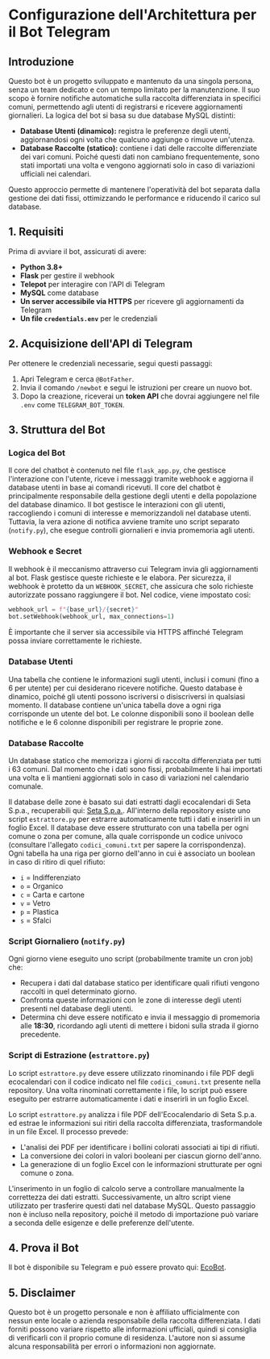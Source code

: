 # Configurazione dell'Architettura per il Bot Telegram

## Introduzione
Questo bot è un progetto sviluppato e mantenuto da una singola persona, senza un team dedicato e con un tempo limitato per la manutenzione. Il suo scopo è fornire notifiche automatiche sulla raccolta differenziata in specifici comuni, permettendo agli utenti di registrarsi e ricevere aggiornamenti giornalieri. La logica del bot si basa su due database MySQL distinti:

- **Database Utenti (dinamico):** registra le preferenze degli utenti, aggiornandosi ogni volta che qualcuno aggiunge o rimuove un'utenza.
- **Database Raccolte (statico):** contiene i dati delle raccolte differenziate dei vari comuni. Poiché questi dati non cambiano frequentemente, sono stati importati una volta e vengono aggiornati solo in caso di variazioni ufficiali nei calendari.

Questo approccio permette di mantenere l'operatività del bot separata dalla gestione dei dati fissi, ottimizzando le performance e riducendo il carico sul database.

## 1. Requisiti
Prima di avviare il bot, assicurati di avere:
- **Python 3.8+**
- **Flask** per gestire il webhook
- **Telepot** per interagire con l'API di Telegram
- **MySQL** come database
- **Un server accessibile via HTTPS** per ricevere gli aggiornamenti da Telegram
- **Un file `credentials.env`** per le credenziali

## 2. Acquisizione dell'API di Telegram
Per ottenere le credenziali necessarie, segui questi passaggi:
1. Apri Telegram e cerca `@BotFather`.
2. Invia il comando `/newbot` e segui le istruzioni per creare un nuovo bot.
3. Dopo la creazione, riceverai un **token API** che dovrai aggiungere nel file `.env` come `TELEGRAM_BOT_TOKEN`.

## 3. Struttura del Bot

### Logica del Bot
Il core del chatbot è contenuto nel file `flask_app.py`, che gestisce l'interazione con l'utente, riceve i messaggi tramite webhook e aggiorna il database utenti in base ai comandi ricevuti.
Il core del chatbot è principalmente responsabile della gestione degli utenti e della popolazione del database dinamico. Il bot gestisce le interazioni con gli utenti, raccogliendo i comuni di interesse e memorizzandoli nel database utenti. Tuttavia, la vera azione di notifica avviene tramite uno script separato (`notify.py`), che esegue controlli giornalieri e invia promemoria agli utenti.

### Webhook e Secret
Il webhook è il meccanismo attraverso cui Telegram invia gli aggiornamenti al bot. Flask gestisce queste richieste e le elabora. Per sicurezza, il webhook è protetto da un `WEBHOOK_SECRET`, che assicura che solo richieste autorizzate possano raggiungere il bot. Nel codice, viene impostato così:
```python
webhook_url = f"{base_url}/{secret}"
bot.setWebhook(webhook_url, max_connections=1)
```
È importante che il server sia accessibile via HTTPS affinché Telegram possa inviare correttamente le richieste.

### Database Utenti
Una tabella che contiene le informazioni sugli utenti, inclusi i comuni (fino a 6 per utente) per cui desiderano ricevere notifiche. Questo database è dinamico, poiché gli utenti possono iscriversi o disiscriversi in qualsiasi momento. Il database contiene un'unica tabella dove a ogni riga corrisponde un utente del bot. Le colonne disponibili sono il boolean delle notifiche e le 6 colonne disponibili per registrare le proprie zone.

### Database Raccolte
Un database statico che memorizza i giorni di raccolta differenziata per tutti i 63 comuni. Dal momento che i dati sono fissi, probabilmente li hai importati una volta e li mantieni aggiornati solo in caso di variazioni nel calendario comunale.

Il database delle zone è basato sui dati estratti dagli ecocalendari di Seta S.p.a., recuperabili qui: [Seta S.p.a.](https://www.setaspa.com/comuni). All'interno della repository esiste uno script `estrattore.py` per estrarre automaticamente tutti i dati e inserirli in un foglio Excel. Il database deve essere strutturato con una tabella per ogni comune o zona per comune, alla quale corrisponde un codice univoco (consultare l'allegato `codici_comuni.txt` per sapere la corrispondenza). Ogni tabella ha una riga per giorno dell'anno in cui è associato un boolean in caso di ritiro di quel rifiuto:
- `i` = Indifferenziato
- `o` = Organico
- `c` = Carta e cartone
- `v` = Vetro
- `p` = Plastica
- `s` = Sfalci

### Script Giornaliero (`notify.py`)
Ogni giorno viene eseguito uno script (probabilmente tramite un cron job) che:
- Recupera i dati dal database statico per identificare quali rifiuti vengono raccolti in quel determinato giorno.
- Confronta queste informazioni con le zone di interesse degli utenti presenti nel database degli utenti.
- Determina chi deve essere notificato e invia il messaggio di promemoria alle **18:30**, ricordando agli utenti di mettere i bidoni sulla strada il giorno precedente.

### Script di Estrazione (`estrattore.py`)
Lo script `estrattore.py` deve essere utilizzato rinominando i file PDF degli ecocalendari con il codice indicato nel file `codici_comuni.txt` presente nella repository. Una volta rinominati correttamente i file, lo script può essere eseguito per estrarre automaticamente i dati e inserirli in un foglio Excel.


Lo script `estrattore.py` analizza i file PDF dell'Ecocalendario di Seta S.p.a. ed estrae le informazioni sui ritiri della raccolta differenziata, trasformandole in un file Excel. Il processo prevede:
- L'analisi dei PDF per identificare i bollini colorati associati ai tipi di rifiuti.
- La conversione dei colori in valori booleani per ciascun giorno dell'anno.
- La generazione di un foglio Excel con le informazioni strutturate per ogni comune o zona.

L'inserimento in un foglio di calcolo serve a controllare manualmente la correttezza dei dati estratti. Successivamente, un altro script viene utilizzato per trasferire questi dati nel database MySQL. Questo passaggio non è incluso nella repository, poiché il metodo di importazione può variare a seconda delle esigenze e delle preferenze dell'utente.

## 4. Prova il Bot
Il bot è disponibile su Telegram e può essere provato qui: [EcoBot](https://t.me/differenziabot).

## 5. Disclaimer
Questo bot è un progetto personale e non è affiliato ufficialmente con nessun ente locale o azienda responsabile della raccolta differenziata. I dati forniti possono variare rispetto alle informazioni ufficiali, quindi si consiglia di verificarli con il proprio comune di residenza. L'autore non si assume alcuna responsabilità per errori o informazioni non aggiornate.

